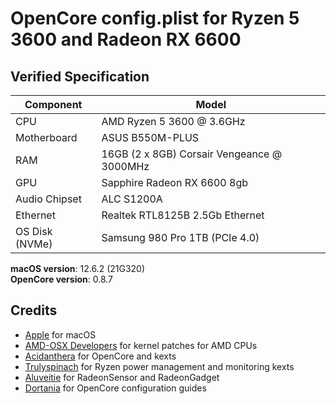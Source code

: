 # OpenCore config.plist for Ryzen 5 3600 and Radeon RX 6600


## Verified Specification

| **Component**    | **Model**                                  |
| ---------------- | ------------------------------------------ |
| CPU              | AMD Ryzen 5 3600 @ 3.6GHz                  |
| Motherboard      | ASUS B550M-PLUS                            |
| RAM              | 16GB (2 x 8GB) Corsair Vengeance @ 3000MHz |
| GPU              | Sapphire Radeon RX 6600 8gb                |
| Audio Chipset    | ALC S1200A                                 |
| Ethernet         | Realtek RTL8125B 2.5Gb Ethernet            |
| OS Disk (NVMe)   | Samsung 980 Pro 1TB (PCIe 4.0)             |

**macOS version**: 12.6.2 (21G320) \
**OpenCore version**: 0.8.7


## Credits

- [Apple](https://apple.com) for macOS
- [AMD-OSX Developers](https://github.com/AMD-OSX) for kernel patches for AMD CPUs
- [Acidanthera](https://github.com/acidanthera) for OpenCore and kexts
- [Trulyspinach](https://github.com/trulyspinach) for Ryzen power management and monitoring kexts
- [Aluveitie](https://github.com/aluveitie) for RadeonSensor and RadeonGadget
- [Dortania](https://github.com/dortania) for OpenCore configuration guides
